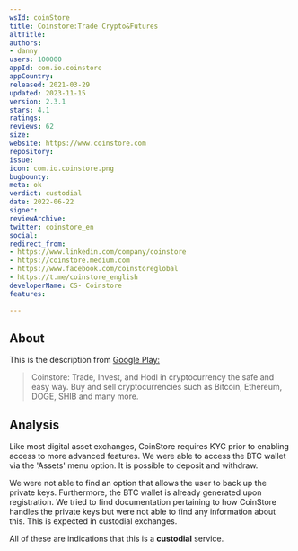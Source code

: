 ```yaml
---
wsId: coinStore
title: Coinstore:Trade Crypto&Futures
altTitle: 
authors:
- danny
users: 100000
appId: com.io.coinstore
appCountry: 
released: 2021-03-29
updated: 2023-11-15
version: 2.3.1
stars: 4.1
ratings: 
reviews: 62
size: 
website: https://www.coinstore.com
repository: 
issue: 
icon: com.io.coinstore.png
bugbounty: 
meta: ok
verdict: custodial
date: 2022-06-22
signer: 
reviewArchive: 
twitter: coinstore_en
social: 
redirect_from:
- https://www.linkedin.com/company/coinstore
- https://coinstore.medium.com
- https://www.facebook.com/coinstoreglobal
- https://t.me/coinstore_english
developerName: CS- Coinstore
features: 

---
```


## About 

This is the description from [Google Play:](https://play.google.com/store/apps/details?id=com.io.coinstore&hl=en&gl=US)

> Coinstore: Trade, Invest, and Hodl in cryptocurrency the safe and easy way. Buy and sell cryptocurrencies such as Bitcoin, Ethereum, DOGE, SHIB and many more.

## Analysis 

Like most digital asset exchanges, CoinStore requires KYC prior to enabling access to more advanced features. We were able to access the BTC wallet via the 'Assets' menu option. It is possible to deposit and withdraw. 

We were not able to find an option that allows the user to back up the private keys. Furthermore, the BTC wallet is already generated upon registration. We tried to find documentation pertaining to how CoinStore handles the private keys but were not able to find any information about this. This is expected in custodial exchanges.  

All of these are indications that this is a **custodial** service. 
